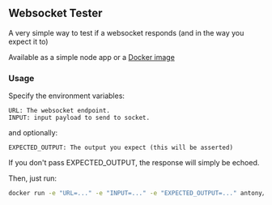 ## Websocket Tester

A very simple way to test if a websocket responds (and in the way you expect it to)

Available as a simple node app or a [Docker image](https://hub.docker.com/r/antony/websocket-tester/)

### Usage

Specify the environment variables:

```
URL: The websocket endpoint.
INPUT: input payload to send to socket.
```

and optionally:

```
EXPECTED_OUTPUT: The output you expect (this will be asserted)
```

If you don't pass EXPECTED_OUTPUT, the response will simply be echoed.

Then, just run:

```bash
docker run -e "URL=..." -e "INPUT=..." -e "EXPECTED_OUTPUT=..." antony/websocket-tester 
```
